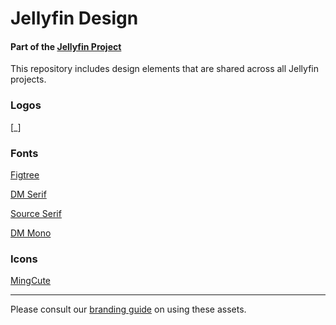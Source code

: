 <h1>Jellyfin Design</h1>
<h4>Part of the <a href="https://jellyfin.org">Jellyfin Project</a></h3>

<p>
This repository includes design elements that are shared across all Jellyfin projects.
</p>

<h3>Logos</h3>

[_]

<h3>Fonts</h3>

<a href="https://github.com/erikdkennedy/figtree">Figtree</a>

<a href="https://github.com/googlefonts/dm-fonts">DM Serif</a>

<a href="https://github.com/adobe-fonts/source-serif">Source Serif</a>

<a href="https://github.com/googlefonts/dm-mono">DM Mono</a>

<h3>Icons</h3>

<a href="https://github.com/Richard9394/MingCute">MingCute</a>

---
<p>
Please consult our <a href="https://docs.jellyfin.org/general/contributing/branding.html">branding guide</a> on using these assets.
</p>
